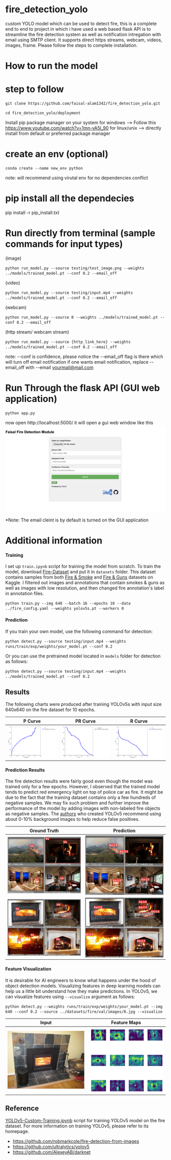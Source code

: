 # fire_detection_yolo
custom YOLO model which can be used to detect fire, this is a complete end to end to project in which i have used a web based flask API is to streamline the fire detection system as well as notification intregation with email using SMTP client. It supports direct https streams, webcam, videos, images, frame. Please follow the steps to complete installation.

# How to run the model
# step to follow
```
git clone https://github.com/faisal-alam1342/fire_detection_yolo.git
```
```
cd fire_detection_yolo/deployment
```
Install pip package manager on your system
for windows --> Follow this https://www.youtube.com/watch?v=1mn-vA5l_90
for linux/unix --> directly install from default or preferred package manager
# create an env (optional)
```
conda create --name new_env python
```
note: will recommend using virutal env for no dependencies conflict
# pip install all the dependecies
pip install -r pip_install.txt
# Run directly from terminal (sample commands for input types)
(image)
```
python run_model.py --source testing/test_image.png --weights ../models/trained_model.pt --conf 0.2 --email_off
```
(video)
```
python run_model.py --source testing/input.mp4 --weights ../models/trained_model.pt --conf 0.2 --email_off
```
(webcam)
```
python run_model.py --source 0 --weights ../models/trained_model.pt --conf 0.2 --email_off
```
(http stream/ webcam stream)
```
python run_model.py --source {http_link_here} --weights ../models/trained_model.pt --conf 0.2 --email_off
```
note: --conf is confidence, please notice the --email_off flag is there which will turn off email notification if one wants email notification, replace --email_off with --email yourmail@mail.com

# Run Through the flask API (GUI web application)
```
python app.py
```

now open http://localhost:5000/
it will open a gui web window like this
![Web Based GUI application](GUI_web_application.png)

*Note: The email cleint is by default is turned on the GUI application


# Additional information
#### Training
I set up ```train.ipynb``` script for training the model from scratch. To train the model, download [Fire-Dataset](https://drive.google.com/file/d/1TQKA9nzo0BVwtmojmSusDt5j02KWzIu9/view?usp=sharing) and put it in ```datasets``` folder. This dataset contains samples from both [Fire & Smoke](https://www.kaggle.com/dataclusterlabs/fire-and-smoke-dataset) and [Fire & Guns](https://www.kaggle.com/atulyakumar98/fire-and-gun-dataset) datasets on Kaggle. I filtered out images and annotations that contain smokes & guns as well as images with low resolution, and then changed fire annotation's label in annotation files.
```
python train.py --img 640 --batch 16 --epochs 10 --data ../fire_config.yaml --weights yolov5s.pt --workers 0
```
#### Prediction
If you train your own model, use the following command for detection:
```
python detect.py --source testing/input.mp4 --weights runs/train/exp/weights/your_model.pt --conf 0.2
```
Or you can use the pretrained model located in ```models``` folder for detection as follows:
```
python detect.py --source testing/input.mp4 --weights ../models/trained_model.pt --conf 0.2
```

## Results
The following charts were produced after training YOLOv5s with input size 640x640 on the fire dataset for 10 epochs.

| P Curve | PR Curve | R Curve |
| :-: | :-: | :-: |
| ![](deployment/results/P_curve.png) | ![](deployment/results/PR_curve.png) | ![](deployment/results/R_curve.png) |

#### Prediction Results
The fire detection results were fairly good even though the model was trained only for a few epochs. However, I observed that the trained model tends to predict red emergency light on top of police car as fire. It might be due to the fact that the training dataset contains only a few hundreds of negative samples. We may fix such problem and further improve the performance of the model by adding images with non-labeled fire objects as negative samples. The [authors](https://github.com/ultralytics/yolov5/wiki/Tips-for-Best-Training-Results) who created YOLOv5 recommend using about 0-10% background images to help reduce false positives. 


| Ground Truth | Prediction | 
| :-: | :-: |
| ![](deployment/results/val_batch2_labels_1.jpg) | ![](deployment/results/val_batch2_pred_1.jpg) |
| ![](deployment/results/val_batch2_labels_2.jpg) | ![](deployment/results/val_batch2_pred_2.jpg) | 

#### Feature Visualization
It is desirable for AI engineers to know what happens under the hood of object detection models. Visualizing features in deep learning models can help us a little bit understand how they make predictions. In YOLOv5, we can visualize features using ```--visualize``` argument as follows:

```
python detect.py --weights runs/train/exp/weights/your_model.pt --img 640 --conf 0.2 --source ../datasets/fire/val/images/0.jpg --visualize
```

| Input | Feature Maps | 
| :-: | :-: |
| ![](deployment/results/004dec94c5de631f.jpg) | ![](deployment/results/stage23_C3_features.png) |

## Reference
[YOLOv5-Custom-Training.ipynb](https://github.com/ultralytics/yolov5/wiki/Train-Custom-Data) script for training YOLOv5 model on the fire dataset. For more information on training YOLOv5, please refer to its homepage.
* https://github.com/robmarkcole/fire-detection-from-images
* https://github.com/ultralytics/yolov5
* https://github.com/AlexeyAB/darknet

